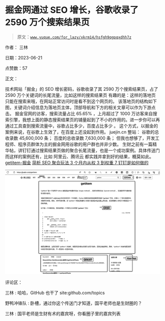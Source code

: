 # 掘金网通过 SEO 增长，谷歌收录了 2590 万个搜索结果页

> 原文：[`www.yuque.com/for_lazy/xkrm14/hsfgh9qgpqxdhh7z`](https://www.yuque.com/for_lazy/xkrm14/hsfgh9qgpqxdhh7z)

作者： 三林

日期：2023-06-21

点赞数：57

正文：

技术网站「掘金」的 SEO 增长密码，谷歌收录了其 2590 万个搜索结果页，占了 2590 万个关键词的长尾流量，比如这样的搜索结果页 有趣的是：这样的落地页只能在搜索来哦，在网站正常访问时是看不到这个网页的。 该落地页的结构如下图，关键词介绍信息为落地页主体，顶部导航和下方的相关文章可以作为下游点击。 掘金官网的访客，搜索流量占比 65.65% ，上月超过了 1000 万访客来自搜索引擎，我想上面的静态搜索结果页的铺量起到了不小的作用的。进一步你可以再通过工具查到搜索流量中，谷歌占比多少，百度占比多少 。 这个方式，以掘金的案例来说，在谷歌上生效了，在百度上还没起到作用。 juejin.cn 整站： 谷歌的总收录数 45,600,000 条； 百度的总收录数 7,630,000 条； 但我也想够了，开发工程师、程序员群体为主的掘金网用谷歌的用户群也并非少数。 生财之前有一篇精华帖，讲钉钉通过搜索结果页做的聚合长尾流量，也是一个成功案例。具体传送门 而这样的案例还有，比如 阿里云、腾讯云 都实践并拿到好的结果，概莫如此。[getitem-掘金](https://juejin.cn/s/getitem) [简析 SEO 聚合玩法 3 个月内从权 3 到权重 7 钉钉是如何做的](https://t.zsxq.com/0fUSP0dRD)

![](img/7fb600aa046c1c3c8f156e2d25f9bded.png)  

评论区：

三林 : 哈哈，GitHub 也干了 site:github.com/topics

野鸭冲锋队 : 卧槽，通过你这个传送门才知道，国平老师也是生财圈的？

三林 : 国平老师是生财有术的嘉宾呀，你看圈子里的嘉宾列表

